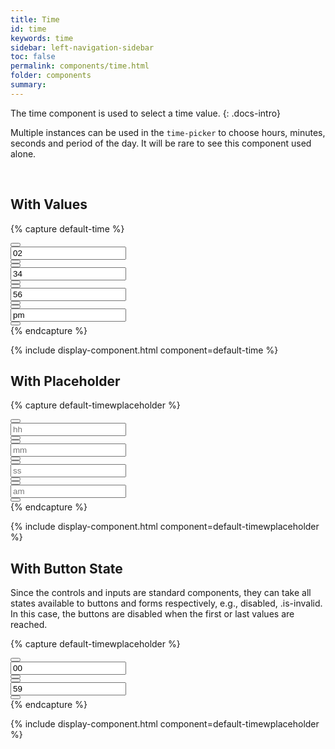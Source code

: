 ```yaml
---
title: Time
id: time
keywords: time
sidebar: left-navigation-sidebar
toc: false
permalink: components/time.html
folder: components
summary:
---
```


The time component is used to select a time value.
{: .docs-intro}

Multiple instances can be used in the `time-picker` to choose hours, minutes, seconds and period of the day. It will be rare to see this component used alone.

<br>

## With Values

{% capture default-time %}
<div class="fd-time">
  <div class="fd-time__item">
      <div class="fd-time__control">
          <button class="fd-button--light fd-button--xs sap-icon--navigation-up-arrow"
          aria-label="Increase hours" aria-controls="1610C873"></button>
      </div>
      <input class="fd-time__input fd-form-control" type="text" placeholder="hh" value="02" id="1610C873" aria-label="Hours"/>
      <div class="fd-time__control">
          <button class="fd-button--light fd-button--xs sap-icon--navigation-down-arrow"
          aria-label="Decrease hours" aria-controls="1610C873"></button>
      </div>
  </div>

  <div class="fd-time__item">
      <div class="fd-time__control">
          <button class="fd-button--light fd-button--xs sap-icon--navigation-up-arrow"
          aria-label="Increase minutes" aria-controls="DDlHR199"></button>
      </div>
      <input class="fd-time__input fd-form-control" type="text" placeholder="mm" value="34" id="DDlHR199" aria-label="Minutes"/>
      <div class="fd-time__control">
          <button class="fd-button--light fd-button--xs sap-icon--navigation-down-arrow"
          aria-label="Decrease minutes" aria-controls="DDlHR199"></button>
      </div>
  </div>
  <div class="fd-time__item">
      <div class="fd-time__control">
          <button class="fd-button--light fd-button--xs sap-icon--navigation-up-arrow"
          aria-label="Increase seconds" aria-controls="8CAnL947"></button>
      </div>
      <input class="fd-time__input fd-form-control" type="text" placeholder="ss" value="56" id="8CAnL947" aria-label="Seconds"/>
      <div class="fd-time__control">
          <button class="fd-button--light fd-button--xs sap-icon--navigation-down-arrow"
          aria-label="Decrease seconds" aria-controls="8CAnL947"></button>
      </div>
  </div>
  <div class="fd-time__item">
      <div class="fd-time__control">
          <button class="fd-button--light fd-button--xs sap-icon--navigation-up-arrow"
          aria-label="Increase period" aria-controls="sEWOL676"></button>
      </div>
      <input class="fd-time__input fd-form-control" type="text" placeholder="am" value="pm" id="sEWOL676" aria-label="Period"/>
      <div class="fd-time__control">
          <button class="fd-button--light fd-button--xs sap-icon--navigation-down-arrow"
          aria-label="Decrease period" aria-controls="sEWOL676"></button>
      </div>
  </div>
</div>
{% endcapture %}

{% include display-component.html component=default-time %}

## With Placeholder

{% capture default-timewplaceholder %}
<div class="fd-time">
  <div class="fd-time__item">
      <div class="fd-time__control">
          <button class="fd-button--light fd-button--xs sap-icon--navigation-up-arrow"
          aria-label="Increase hours" aria-controls="HgDLk176"></button>
      </div>
      <input class="fd-time__input fd-form-control" type="text" placeholder="hh" value="" id="HgDLk176" aria-label="Hours"/>
      <div class="fd-time__control">
          <button class="fd-button--light fd-button--xs sap-icon--navigation-down-arrow"
          aria-label="Decrease hours" aria-controls="HgDLk176"></button>
      </div>
  </div>
  <div class="fd-time__item">
      <div class="fd-time__control">
          <button class="fd-button--light fd-button--xs sap-icon--navigation-up-arrow"
          aria-label="Increase minutes" aria-controls="CHeFH472"></button>
      </div>
      <input class="fd-time__input fd-form-control" type="text" placeholder="mm" value="" id="CHeFH472" aria-label="Minutes"/>
      <div class="fd-time__control">
          <button class="fd-button--light fd-button--xs sap-icon--navigation-down-arrow"
          aria-label="Decrease minutes" aria-controls="CHeFH472"></button>
      </div>
  </div>
  <div class="fd-time__item">
      <div class="fd-time__control">
          <button class="fd-button--light fd-button--xs sap-icon--navigation-up-arrow"
          aria-label="Increase seconds" aria-controls="qMPpb855"></button>
      </div>
      <input class="fd-time__input fd-form-control" type="text" placeholder="ss" value="" id="qMPpb855" aria-label="Seconds"/>
      <div class="fd-time__control">
          <button class="fd-button--light fd-button--xs sap-icon--navigation-down-arrow"
          aria-label="Decrease seconds" aria-controls="qMPpb855"></button>
      </div>
  </div>
  <div class="fd-time__item">
      <div class="fd-time__control">
          <button class="fd-button--light fd-button--xs sap-icon--navigation-up-arrow"
          aria-label="Increase period" aria-controls="VpUG6928"></button>
      </div>
      <input class="fd-time__input fd-form-control" type="text" placeholder="am" value="" id="VpUG6928" aria-label="Period"/>
      <div class="fd-time__control">
          <button class="fd-button--light fd-button--xs sap-icon--navigation-down-arrow"
          aria-label="Decrease period" aria-controls="VpUG6928"></button>
      </div>
  </div>
</div>
{% endcapture %}

{% include display-component.html component=default-timewplaceholder %}

## With Button State
Since the controls and inputs are standard components, they can take all states available to
buttons and forms respectively, e.g., disabled, .is-invalid. In this case, the buttons are
disabled when the first or last values are reached.

{% capture default-timewplaceholder %}
<div class="fd-time">
  <div class="fd-time__item">
      <div class="fd-time__control">
          <button class="fd-button--light fd-button--xs sap-icon--navigation-up-arrow"
          aria-label="Increase hours" aria-controls="Rjap5115"></button>
      </div>
      <input class="fd-time__input fd-form-control" type="text" placeholder="hh" value="00" id="Rjap5115" aria-label="Hours"/>
      <div class="fd-time__control">
          <button class="fd-button--light fd-button--xs sap-icon--navigation-down-arrow is-disabled"
          aria-label="Decrease hours" aria-controls="Rjap5115"></button>
      </div>
  </div>
  <div class="fd-time__item">
      <div class="fd-time__control">
          <button class="fd-button--light fd-button--xs sap-icon--navigation-up-arrow is-disabled"
          aria-label="Increase minutes" aria-controls="VnVPz732"></button>
      </div>
      <input class="fd-time__input fd-form-control" type="text" placeholder="mm" value="59" id="VnVPz732" aria-label="Minutes"/>
      <div class="fd-time__control">
          <button class="fd-button--light fd-button--xs sap-icon--navigation-down-arrow"
          aria-label="Decrease minutes" aria-controls="VnVPz732"></button>
      </div>
  </div>
</div>
{% endcapture %}

{% include display-component.html component=default-timewplaceholder %}
